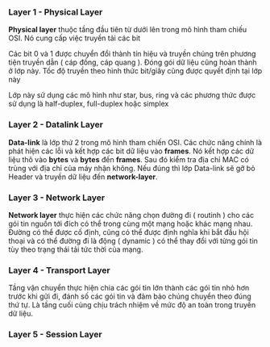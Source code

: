 ### Layer 1 - Physical Layer

**Physical layer** thuộc tầng đầu tiên từ dưới lên trong mô hình tham chiếu OSI. Nó cung cấp việc truyền tải các bit

Các bit 0 và 1 được chuyển đổi thành tín hiệu và truyền chúng trên phương tiện truyền dẫn ( cáp đồng, cáp quang ). Đóng gói dữ liệu cũng hoàn thành ở lớp này. Tốc độ truyền theo hình thức bit/giây cũng được quyết định tại lớp này

Lớp này sử dụng các mô hình như star, bus, ring và các phương thức được sử dụng là half-duplex, full-duplex hoặc simplex

### Layer 2 - Datalink Layer

**Data-link** là lớp thứ 2 trong mô hình tham chiến OSI. Các chức năng chính là phát hiện các lỗi và kết hợp các bit dữ liệu vào **frames**. Nó kết hợp các dữ liệu thô vào **bytes** và **bytes** đến **frames**. Sau đó kiểm tra địa chỉ MAC có trùng với địa chỉ của máy nhận không. Nếu đúng thì lớp Data-link sẽ gỡ bỏ Header và truyền dữ liệu đến **network-layer**. 

### Layer 3 - Network Layer

**Network layer** thực hiện các chức năng chọn đường đi ( routinh ) cho các gói tin nguồn tới đích có thể trong cùng một mạng hoặc khác mạng nhau. Đường có thể được cố định, cũng có thể được định nghĩa khi bắt đầu hội thoại và có thể đường đi là động ( dynamic ) có thể thay đổi với từng gói tin tùy theo trạng thái tải tức thời của mạng.

### Layer 4 - Transport Layer

Tầng vận chuyển thực hiện chia các gói tin lớn thành các gói tin nhỏ hơn trước khi gửi đi, đánh số các gói tin và đảm bảo chúng chuyển theo đúng thứ tự. Là tầng cuối cùng chịu trách nhiệm về mức độ an toàn trong truyền dữ liệu.

### Layer 5 - Session Layer 



